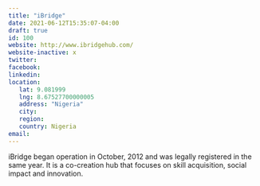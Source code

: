```yaml
---
title: "iBridge"
date: 2021-06-12T15:35:07-04:00
draft: true
id: 100
website: http://www.ibridgehub.com/
website-inactive: x
twitter: 
facebook: 
linkedin: 
location: 
   lat: 9.081999
   lng: 8.67527700000005
   address: "Nigeria"
   city: 
   region: 
   country: Nigeria
email: 
---
```

iBridge began operation in October, 2012 and was legally registered in the same year. It is a co-creation hub that focuses on skill acquisition, social impact and innovation.
